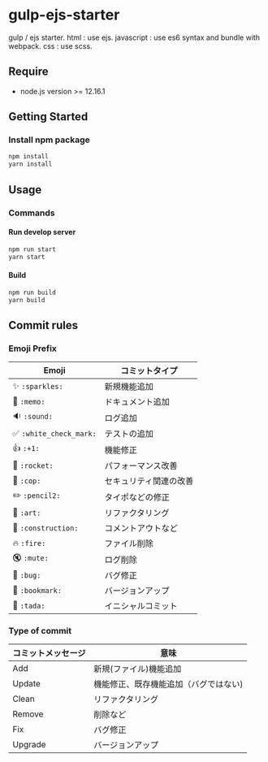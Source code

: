 # gulp-ejs-starter
gulp / ejs starter.
html : use ejs.
javascript : use es6 syntax and bundle with webpack.
css : use scss.

## Require
* node.js
version >= 12.16.1

## Getting Started
### Install npm package
```bash
npm install
yarn install
```

## Usage
### Commands
#### Run develop server
```bash
npm run start
yarn start
```
#### Build
```bash
npm run build
yarn build
```
## Commit rules
### Emoji Prefix
|Emoji| コミットタイプ|
|---|---|
|✨ `:sparkles:` |新規機能追加|
|📝 `:memo:` |ドキュメント追加|
|🔉 `:sound:`|ログ追加|
|✅ `:white_check_mark:`|テストの追加|
|👍 `:+1:`|機能修正|
|🚀  `:rocket:` |パフォーマンス改善|
|👮  `:cop:`|セキュリティ関連の改善|
|✏️ `:pencil2:`|タイポなどの修正|
|🎨 `:art:`|リファクタリング|
|🚧 `:construction:`|コメントアウトなど|
|🔥 `:fire: `|ファイル削除|
|🔇  `:mute:`|ログ削除|
|🐛 `:bug:` |バグ修正|
|🔖  `:bookmark:` |バージョンアップ|
|🎉 `:tada:`|イニシャルコミット|

### Type of commit

|コミットメッセージ | 意味|
|---|---|
|Add| 新規(ファイル)機能追加|
|Update| 機能修正、既存機能追加（バグではない)|
|Clean|リファクタリング|
|Remove|削除など|
|Fix|バグ修正|
|Upgrade|バージョンアップ|
